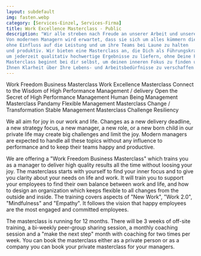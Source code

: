 ```yaml
---
layout: subdefault
img: fasten.webp
category: [Services-Einzel, Services-Firma]
title: Work Excellence Masterclass - Public
description: "Wir alle streben nach Freude an unserer Arbeit und unserem Leben.
Von modernen Managern wird erwartet, dass sie sich um alles kümmern diese Themen
ohne Einfluss auf die Leistung und um ihre Teams bei Laune zu halten
und produktiv. Wir bieten eine Masterclass an, die Dich als Führungskraft ausbildet
um jederzeit qualitativ hochwertige Ergebnisse zu liefern, ohne Deine Freude zu verlieren. Die
Masterclass beginnt bei dir selbst, um deinen inneren Fokus zu finden und zu
Ihnen Klarheit über Ihre Lebens- und Arbeitsbedürfnisse zu verschaffen. ..."
---
```


Work Freedom Business Masterclass
Work Excellence Masterclass
Connect to the Wisdom of High Performance Management / delivery
Open the Secret of High Performance Management
Human Being Management Masterclass
Pandamy Flexible Management Masterclass
Change / Transformation Stable Management Masterclass
Challenge Resiliency

We all aim for joy in our work and life. Changes as a new delivery deadline, a
new strategy focus, a new manager, a new role, or a new born child in our private life may create
big challenges and limit the joy. Modern managers are expected to handle all
these topics without any influence to performance and to keep their teams happy
and productive.

We are offering a "Work Freedom Business Masterclass" which trains you as a manager
to deliver high quality results all the time without loosing your joy. The
masterclass starts with yourself to find your inner focus and to
give you clarity about your needs on life and work. It will train you to support
your employees to find their own balance between work and life, and how to design
an organization which keeps flexible to all changes from the outside and inside.
The training covers aspects of "New Work", "Work 2.0", "Mindfulness" and "Empathy".
It follows the vision that happy employees are the most engaged and committed
employees.

The masterclass is running for 12 months. There will be 3 weeks of off-site training,
a bi-weekly peer-group sharing session, a monthly coaching session and a "make the
next step" month with coaching for two times per week. You can book the masterclass
either as a private person or as a company you can book your private masterclass
for your managers.
